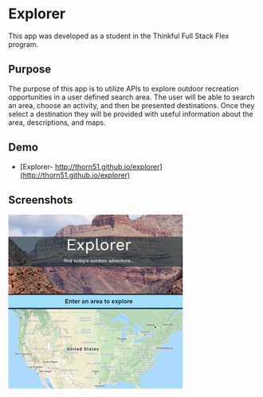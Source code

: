 # Explorer

This app was developed as a student in the Thinkful Full Stack Flex program.

## Purpose

The purpose of this app is to utilize APIs to explore outdoor recreation opportunities in a user defined search area. The user will be able to search an area, choose an activity, and then be presented destinations. Once they select a destination they will be provided with useful information about the area, descriptions, and maps.

## Demo

- [Explorer- http://thorn51.github.io/explorer](http://thorn51.github.io/explorer)

## Screenshots

![Explorer Hero](\assets\explorer-screenshot.png)
